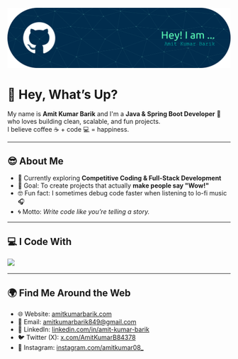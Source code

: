 ![Header](./HeaderBanner2.png)
# 👋 Hey, What’s Up?

My name is **Amit Kumar Barik** and I'm a **Java & Spring Boot Developer** 🚀 who loves building clean, scalable, and fun projects.  
I believe coffee ☕ + code 💻 = happiness.  

---

## 😎 About Me
- 🌱 Currently exploring **Competitive Coding & Full-Stack Development**  
- 🎯 Goal: To create projects that actually **make people say "Wow!"**  
- 🤓 Fun fact: I sometimes debug code faster when listening to lo-fi music 🎧  
- 🌀 Motto: *Write code like you’re telling a story.*  

---

## 💻 I Code With
<p align="left">
  <img src="https://skillicons.dev/icons?i=java,spring,html,css,js,mysql,git,github" />
</p>

---

## 🌍 Find Me Around the Web
- 🌐 Website: [amitkumarbarik.com](https://amitkumarbarik.com)  
- 📧 Email: [amitkumarbarik849@gmail.com](mailto:amitkumarbarik849@gmail.com)  
- 💼 LinkedIn: [linkedin.com/in/amit-kumar-barik](https://linkedin.com/in/amit-kumar-barik)  
- 🐦 Twitter (X): [x.com/AmitKumarB84378](https://x.com/AmitKumarB84378)  
- 📸 Instagram: [instagram.com/amitkumar08_](https://instagram.com/amitkumar08_)  
